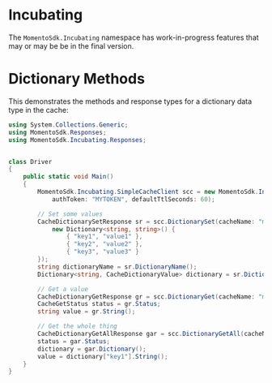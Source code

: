 # Incubating
The `MomentoSdk.Incubating` namespace has work-in-progress features that may or may be be in the final version.

# Dictionary Methods

This demonstrates the methods and response types for a dictionary data type in the cache:
```csharp
using System.Collections.Generic;
using MomentoSdk.Responses;
using MomentoSdk.Incubating.Responses;


class Driver
{
    public static void Main()
    {
        MomentoSdk.Incubating.SimpleCacheClient scc = new MomentoSdk.Incubating.SimpleCacheClient(
            authToken: "MYTOKEN", defaultTtlSeconds: 60);

        // Set some values
        CacheDictionarySetResponse sr = scc.DictionarySet(cacheName: "my-cache", dictionaryName: "my-dictionary",
            new Dictionary<string, string>() {
                { "key1", "value1" },
                { "key2", "value2" },
                { "key3", "value3" }
        });
        string dictionaryName = sr.DictionaryName();
        Dictionary<string, CacheDictionaryValue> dictionary = sr.Dictionary();

        // Get a value
        CacheDictionaryGetResponse gr = scc.DictionaryGet(cacheName: "my-cache", dictionaryName: "my-dictionary", key: "key1");
        CacheGetStatus status = gr.Status;
        string value = gr.String();

        // Get the whole thing
        CacheDictionaryGetAllResponse gar = scc.DictionaryGetAll(cacheName: "my-cache", dictionaryName: "my-dictionary");
        status = gar.Status;
        dictionary = gar.Dictionary();
        value = dictionary["key1"].String();
    }
}
```
